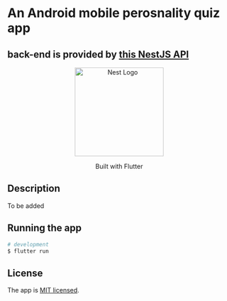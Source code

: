 # An Android mobile perosnality quiz app

## back-end is provided by <a href="https://github.com/vladygk/quiz-app-api">this NestJS API</a>

<p align="center">
  <img src="https://static.wikia.nocookie.net/logo-timeline/images/c/cf/4B4A9751-D2BF-4A93-BDCC-CDCA5326B65F.png/revision/latest/scale-to-width-down/1124?cb=20210426191500" width="200" alt="Nest Logo" />

  <p align="center">Built with Flutter</p>

## Description

To be added

## Running the app

```bash
# development
$ flutter run

```

## License

The app is [MIT licensed](LICENSE).

